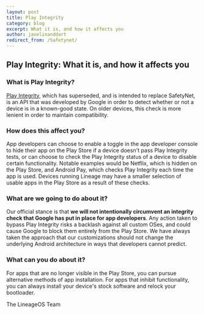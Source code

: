 ```yaml
---
layout: post
title: Play Integrity
category: blog
excerpt: What it is, and how it affects you
author: javelinanddart
redirect_from: /Safetynet/
---
```


## Play Integrity: What it is, and how it affects you

### What is Play Integrity?
[Play Integrity](https://developer.android.com/google/play/integrity), which has superseded, and is intended to replace SafetyNet, is an API that was developed by Google in order to detect whether or not a device is in a known-good state. On older devices, this check is more lenient in order to maintain compatibility.

### How does this affect you?
App developers can choose to enable a toggle in the app developer console to hide their app on the Play Store if a device doesn't pass Play Integrity tests, or can choose to check the Play Integrity status of a device to disable certain functionality. Notable examples would be Netflix, which is hidden on the Play Store, and Android Pay, which checks Play Integrity each time the app is used. Devices running Lineage may have a smaller selection of usable apps in the Play Store as a result of these checks.

### What are we going to do about it?
Our official stance is that **we will not intentionally circumvent an integrity check that Google has put in place for app developers**. Any action taken to bypass Play Integrity risks a backlash against all custom OSes, and could cause Google to block them entirely from the Play Store. We have always taken the approach that our customizations should not change the underlying Android architecture in ways that developers cannot predict.

### What can you do about it?
For apps that are no longer visible in the Play Store, you can pursue alternative methods of app installation. For apps that inhibit functionality, you can always install your device's stock software and relock your bootloader.

The LineageOS Team

